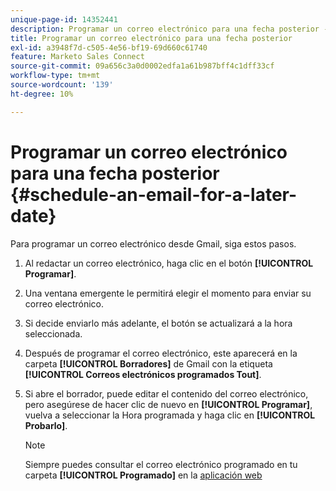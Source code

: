 ```yaml
---
unique-page-id: 14352441
description: Programar un correo electrónico para una fecha posterior - Documentos de Marketo - Documentación del producto
title: Programar un correo electrónico para una fecha posterior
exl-id: a3948f7d-c505-4e56-bf19-69d660c61740
feature: Marketo Sales Connect
source-git-commit: 09a656c3a0d0002edfa1a61b987bff4c1dff33cf
workflow-type: tm+mt
source-wordcount: '139'
ht-degree: 10%

---
```


# Programar un correo electrónico para una fecha posterior {#schedule-an-email-for-a-later-date}

Para programar un correo electrónico desde Gmail, siga estos pasos.

1. Al redactar un correo electrónico, haga clic en el botón **[!UICONTROL Programar]**.

1. Una ventana emergente le permitirá elegir el momento para enviar su correo electrónico.

1. Si decide enviarlo más adelante, el botón se actualizará a la hora seleccionada.

1. Después de programar el correo electrónico, este aparecerá en la carpeta **[!UICONTROL Borradores]** de Gmail con la etiqueta **[!UICONTROL Correos electrónicos programados Tout]**.

1. Si abre el borrador, puede editar el contenido del correo electrónico, pero asegúrese de hacer clic de nuevo en **[!UICONTROL Programar]**, vuelva a seleccionar la Hora programada y haga clic en **[!UICONTROL Probarlo]**.

   >[!NOTE]
   >
   >Siempre puedes consultar el correo electrónico programado en tu carpeta **[!UICONTROL Programado]** en la [aplicación web](https://toutapp.com/login)
